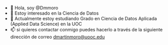 - 👋 Hola, soy @Dmmoro
- 👀 Estoy interesado en la Ciencia de Datos
- 🌱 Actualmente estoy estudiando Grado en Ciencia de Datos Aplicada (Applied Data Science) en la UOC
- 📫 si quieres contactar conmigo puedes hacerlo a través de la siguiente dirección de correo dmartinmoro@uooc.edu

<!---
Dmmoro/Dmmoro is a ✨ special ✨ repository because its `README.md` (this file) appears on your GitHub profile.
You can click the Preview link to take a look at your changes.
--->
